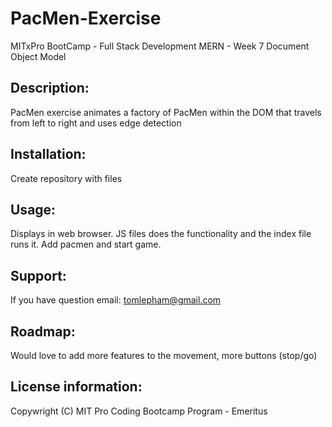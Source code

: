 # PacMen-Exercise
MITxPro BootCamp - Full Stack Development MERN - Week 7 Document Object Model 

## Description: 
PacMen exercise animates a factory of PacMen within the DOM that travels from left to right and uses edge detection

## Installation: 
Create repository with files

## Usage: 
Displays in web browser. JS files does the functionality and the index file runs it. Add pacmen and start game.

## Support: 
If you have question email: tomlepham@gmail.com

## Roadmap: 
Would love to add more features to the movement, more buttons (stop/go)

## License information:
Copywright (C) MIT Pro Coding Bootcamp Program - Emeritus
